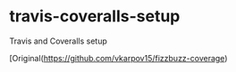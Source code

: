 # travis-coveralls-setup

Travis and Coveralls setup

[Original(https://github.com/vkarpov15/fizzbuzz-coverage)
